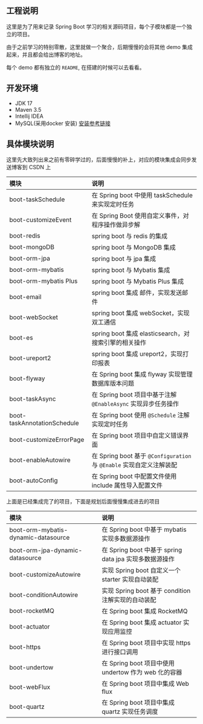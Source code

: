 ## 工程说明

这里是为了用来记录 Spring Boot 学习的相关源码项目，每个子模块都是一个独立的项目。

由于之前学习的特别零散，这里就做一个聚合，后期慢慢的会将其他 demo 集成起来，并且都会给出博客的地址。

每个 demo 都有独立的 `README`, 在搭建的时候可以去看看。

## 开发环境

- JDK 17
- Maven 3.5 
- Intellij IDEA
- MySQL(采用docker 安装) [安装参考链接](https://blog.csdn.net/qq_18948359/article/details/125486934?spm=1001.2014.3001.5502)

## 具体模块说明

这里先大致列出来之前有零碎学过的，后面慢慢的补上，对应的模块集成会同步发送博客到 CSDN 上

| 模块                                 | 说明                                                       |
|:-----------------------------------|:---------------------------------------------------------|
| boot-taskSchedule                  | 在 Spring boot 中使用 taskSchedule 来实现定时任务                   |
| boot-customizeEvent                | 在 Spring Boot 使用自定义事件，对程序操作做异步解                          |
| boot-redis                         | spring boot 与 redis 的集成                                  |
| boot-mongoDB                       | spring boot 与 MongoDB 集成                                 |
| boot-orm-jpa                       | spring boot 与 jpa 集成                                     |
| boot-orm-mybatis                   | spring boot 与 Mybatis 集成                                 |
| boot-orm-mybatis Plus              | spring boot 与 Mybatis Plus 集成                            |
| boot-email                         | spring boot 集成 邮件，实现发送邮件                                 |
| boot-webSocket                     | spring boot 集成 webSocket，实现双工通信                          |
| boot-es                            | spring boot 集成 elasticsearch，对搜索引擎的相关操作                  |
| boot-ureport2                      | spring boot 集成 ureport2，实现打印报表                           |
| boot-flyway                        | 在 Spring boot 集成 flyway 实现管理数据库版本问题                      |
| boot-taskAsync                     | 在 Spring boot 项目中基于注解 `@EnableAsync` 实现异步任务操作            |
| boot-taskAnnotationSchedule        | 在 Spring boot 使用 `@Schedule` 注解实现定时任务                    |
| boot-customizeErrorPage            | 在 Spring boot 项目中自定义错误界面                                 |
| boot-enableAutowire                | 在 Spring boot 基于  `@Configuration` 与 `@Enable` 实现自定义注解装配 |
| boot-autoConfig                    | 在 Spring boot 中配置文件使用 include 属性导入配置文件                   |

上面是已经集成完了的项目，下面是规划后面慢慢集成进去的项目

| 模块                                   | 说明                                                       |
|:-------------------------------------|:---------------------------------------------------------|
| boot-orm-mybatis-dynamic-datasource  | 在 Spring boot 中基于 mybatis 实现多数据源操作                       |
| boot-orm-jpa-dynamic-datasource      | 在 Spring boot 中基于 spring data jpa 实现多数据源操作               |
| boot-customizeAutowire               | 实现 Spring boot 自定义一个 starter  实现自动装配                     |
| boot-conditionAutowire               | 实现 Spring boot 基于 condition 注解实现的自动装配                    |
| boot-rocketMQ                        | 在 Spring boot 集成 RocketMQ                                |
| boot-actuator                        | 在 Spring boot 集成 actuator 实现应用监控                         |
| boot-https                           | 在 Spring boot 项目中实现 https 进行接口调用                         |
| boot-undertow                        | 在 Spring boot 项目中使用 undertow 作为 web 化的容器                 |
| boot-webFlux                         | 在 Spring boot 项目中集成 Web flux                             |
| boot-quartz                          | 在 Spring boot 项目中集成 quartz 实现任务调度                        |
